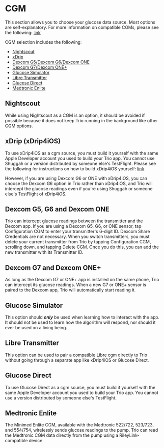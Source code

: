 # CGM
This section allows you to choose your glucose data source. Most options are self-explanatory.  For more information on compatible CGMs, please see the following: [link](../../intro/)

CGM selection includes the following:
* [Nightscout](#nightscout)
* [xDrip](#xdrip-xdrip4ios)
* [Dexcom G5/Dexcom G6/Dexcom ONE](#dexcom-g5-g6-and-dexcom-one)
* [Dexcom G7/Dexcom ONE+](#dexcom-g7-and-dexcom-one)
* [Glucose Simulator](#glucose-simulator)
* [Libre Transmitter](#libre-transmitter)
* [Glucose Direct](#glucose-direct)
* [Medtronic Enlite](#medtronic-enlite)

## Nightscout
While using Nightscout as a CGM is an option, it should be avoided if possible because it does not keep Trio running in the background like other CGM options.

## xDrip (xDrip4iOS)
To use xDrip4iOS as a cgm source, you must build it yourself with the same Apple Developer account you used to build your Trio app. You cannot use Shuggah or a version distributed by someone else's TestFlight. Please see the following for instructions on how to build xDrip4iOS yourself: [link](../../../operate/build.html#xdrip4ios-or-glucose-direct-as-cgm-source)

However, if you are using Dexcom G6 or ONE with xDrip4iOS, you can choose the Dexcom G6 option in Trio rather than xDrip4iOS, and Trio will intercept the glucose readings even if you're using Shuggah or someone else's TestFlight of xDrip4iOS.

## Dexcom G5, G6 and Dexcom ONE
Trio can intercept glucose readings between the transmitter and the Dexcom app. If you are using a Dexcom G5, G6, or ONE sensor, tap Configuration CGM to enter your transmitter's 6-digit ID. Dexcom Share Credentials are not necessary. When you switch transmitters, you must delete your current transmitter from Trio by tapping Configuration CGM, scrolling down, and tapping Delete CGM. Once you do this, you can add the new transmitter with its Transmitter ID.

## Dexcom G7 and Dexcom ONE+
As long as the Dexcom G7 or ONE+ app is installed on the same phone, Trio can intercept its glucose readings. When a new G7 or ONE+ sensor is paired to the Dexcom app, Trio will automatically start reading it.

## Glucose Simulator
This option should ***only*** be used when learning how to interact with the app. It should not be used to learn how the algorithm will respond, nor should it ever be used on a living being.

## Libre Transmitter
This option can be used to pair a compatible Libre cgm directly to Trio without going through a separate app like xDrip4iOS or Glucose Direct.

## Glucose Direct
To use Glucose Direct as a cgm source, you must build it yourself with the same Apple Developer account you used to build your Trio app. You cannot use a version distributed by someone else's TestFlight.

## Medtronic Enlite
The Minimed Enlite CGM, available with the Medtronic 522/722, 523/723, and 554/754, wirelessly sends glucose readings to the pump. Trio can read the Medtronic CGM data directly from the pump using a RileyLink-compatible device.
